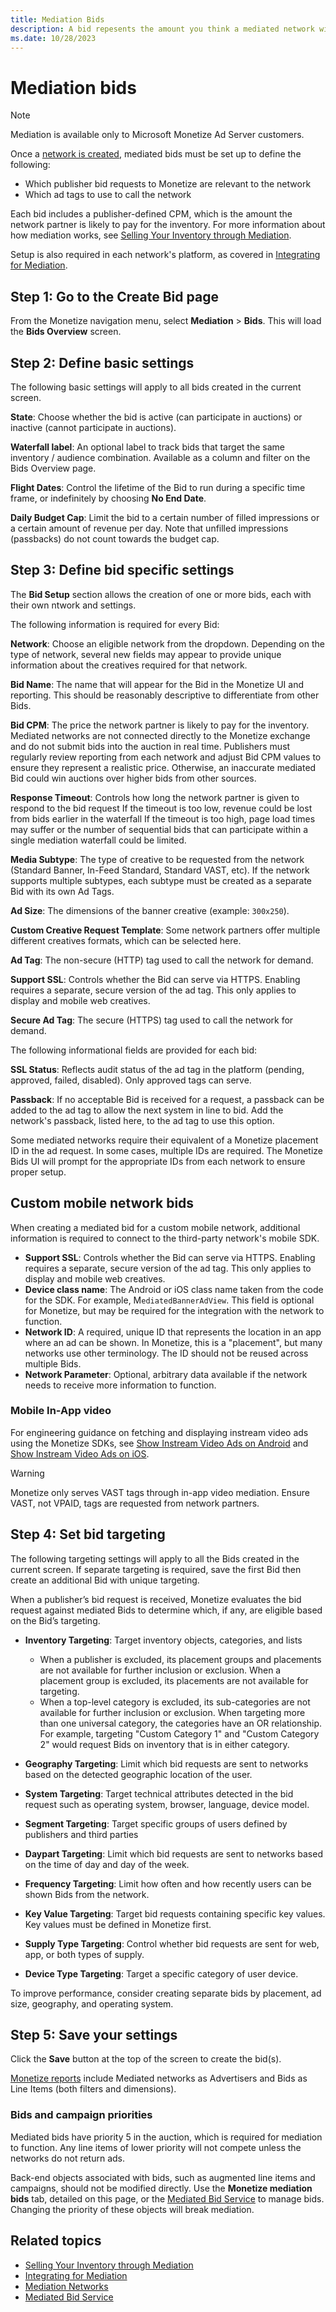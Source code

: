 ```yaml
---
title: Mediation Bids
description: A bid repesents the amount you think a mediated network will pay for your inventory. In this page, learn steps to create a Bid page. 
ms.date: 10/28/2023
---
```



# Mediation bids

> [!NOTE]
> Mediation is available only to Microsoft Monetize Ad Server customers.

Once a [network is created](mediation-networks.md), mediated bids must be set up to define the following:

- Which publisher bid requests to Monetize are relevant to the network
- Which ad tags to use to call the network

Each bid includes a publisher-defined CPM, which is the amount the network partner is likely to pay for the inventory. For more information about how mediation works, see [Selling Your Inventory through Mediation](mediation-selling-your-inventory-through-mediation.md).

Setup is also required in each network's platform, as covered in [Integrating for Mediation](mediation-integrating-for-mediation.md).

## Step 1: Go to the Create Bid page

From the Monetize navigation menu, select **Mediation** \> **Bids**. This will load the **Bids Overview** screen.

## Step 2: Define basic settings

The following basic settings will apply to all bids created in the current screen.

**State**: Choose whether the bid is active (can participate in auctions) or inactive (cannot participate in auctions).

**Waterfall label**: An optional label to track bids that target the same inventory / audience combination. Available as a column and filter on the Bids Overview page.

**Flight Dates**: Control the lifetime of the Bid to run during a specific time frame, or indefinitely by choosing **No End Date**.

**Daily Budget Cap**: Limit the bid to a certain number of filled impressions or a certain amount of revenue per day. Note that unfilled impressions (passbacks) do not count towards the budget cap.

## Step 3: Define bid specific settings

The **Bid Setup** section allows the creation of one or more bids, each with their own ntwork and settings.

The following information is required for every Bid:

**Network**: Choose an eligible network from the dropdown. Depending on the type of network, several new fields may appear to provide unique information about the creatives required for that network.

**Bid Name**: The name that will appear for the Bid in the Monetize UI and reporting. This should be reasonably descriptive to differentiate from other Bids.

**Bid CPM**: The price the network partner is likely to pay for the inventory. Mediated networks are not connected directly to the Monetize exchange and do not submit bids into the auction in real time.
Publishers must regularly review reporting from each network and adjust Bid CPM values to ensure they represent a realistic price. Otherwise, an inaccurate mediated Bid could win auctions over higher bids from other sources.

**Response Timeout**: Controls how long the network partner is given to respond to the bid request
If the timeout is too low, revenue could be lost from bids earlier in the waterfall
If the timeout is too high, page load times may suffer or the number of sequential bids that can participate within a single mediation waterfall could be limited.

**Media Subtype**: The type of creative to be requested from the network (Standard Banner, In-Feed Standard, Standard VAST, etc). If the network supports multiple subtypes, each subtype must be created as a separate Bid with its own Ad Tags.

**Ad Size**: The dimensions of the banner creative (example: `300x250`).

**Custom Creative Request Template**: Some network partners offer multiple different creatives formats, which can be selected here.

**Ad Tag**: The non-secure (HTTP) tag used to call the network for demand.

**Support SSL**: Controls whether the Bid can serve via HTTPS. Enabling requires a separate, secure version of the ad tag. This only applies to display and mobile web creatives.

**Secure Ad Tag**: The secure (HTTPS) tag used to call the network for demand.

The following informational fields are provided for each bid:

**SSL Status**: Reflects audit status of the ad tag in the platform (pending, approved, failed, disabled). Only approved tags can serve.

**Passback**: If no acceptable Bid is received for a request, a passback can be added to the ad tag to allow the next system in line to bid. Add the network's passback, listed here, to the ad tag to use this option.

Some mediated networks require their equivalent of a Monetize placement ID in the ad request. In some cases, multiple IDs are required. The Monetize Bids UI will prompt for the appropriate IDs from each network to ensure proper setup.

## Custom mobile network bids

When creating a mediated bid for a custom mobile network, additional information is required to connect to the third-party network's mobile SDK.

- **Support SSL**: Controls whether the Bid can serve via HTTPS. Enabling requires a separate, secure version of the ad tag. This only applies to display and mobile web creatives.
- **Device class name**: The Android or iOS class name taken from the code for the SDK. For example, M`ediatedBannerAdView`. This field is optional for Monetize, but may be required for the integration with the network to function.
- **Network ID**: A required, unique ID that represents the location in an app where an ad can be shown. In Monetize, this is a "placement", but many networks use other terminology. The ID should not be reused across multiple Bids.
- **Network Parameter**: Optional, arbitrary data available if the network needs to receive more information to function.
  
### Mobile In-App video

For engineering guidance on fetching and displaying instream video ads using the Monetize SDKs, see [Show Instream Video Ads on Android](../mobile-sdk/show-instream-video-ads-on-android.md) and [Show Instream Video Ads on iOS](../mobile-sdk/show-instream-video-ads-on-ios.md).

> [!WARNING]
> Monetize only serves VAST tags through in-app video mediation. Ensure VAST, not VPAID, tags are requested from network partners.

## Step 4: Set bid targeting

The following targeting settings will apply to all the Bids created in the current screen. If separate targeting is required, save the first Bid then create an additional Bid with unique targeting.

When a publisher’s bid request is received, Monetize evaluates the bid request against mediated Bids to determine which, if any, are eligible based on the Bid’s targeting.

- **Inventory Targeting**: Target inventory objects, categories, and lists
  
  - When a publisher is excluded, its placement groups and placements are not available for further inclusion or exclusion. When a placement group is excluded, its placements are not available for targeting.
  - When a top-level category is excluded, its sub-categories are not available for further inclusion or exclusion. When targeting more than one universal category, the categories have an OR relationship. For example, targeting "Custom Category 1" and "Custom Category 2" would request Bids on inventory that is in either category.

- **Geography Targeting**: Limit which bid requests are sent to networks based on the detected geographic location of the user.
- **System Targeting**: Target technical attributes detected in the bid request such as operating system, browser, language, device model.
- **Segment Targeting**: Target specific groups of users defined by publishers and third parties
- **Daypart Targeting**: Limit which bid requests are sent to networks based on the time of day and day of the week.
- **Frequency Targeting**: Limit how often and how recently users can be shown Bids from the network.
- **Key Value Targeting**: Target bid requests containing specific key values. Key values must be defined in Monetize first.
- **Supply Type Targeting**: Control whether bid requests are sent for web, app, or both types of supply.
- **Device Type Targeting**: Target a specific category of user device.

To improve performance, consider creating separate bids by placement, ad size, geography, and operating system.

## Step 5: Save your settings

Click the **Save** button at the top of the screen to create the bid(s).

[Monetize reports](reporting-guide.md) include Mediated networks as Advertisers and Bids as Line Items (both filters and dimensions).

### Bids and campaign priorities

Mediated bids have priority 5 in the auction, which is required for mediation to function. Any line items of lower priority will not compete unless the networks do not return ads.

Back-end objects associated with bids, such as augmented line items and campaigns, should not be modified directly. Use the **Monetize mediation bids** tab, detailed on this page, or the [Mediated Bid Service](../digital-platform-api/mediated-bid-service.md) to manage bids. Changing the priority of these objects will break mediation.

## Related topics

- [Selling Your Inventory through Mediation](mediation-selling-your-inventory-through-mediation.md)
- [Integrating for Mediation](mediation-integrating-for-mediation.md)
- [Mediation Networks](mediation-networks.md)
- [Mediated Bid Service](../digital-platform-api/mediated-bid-service.md)
